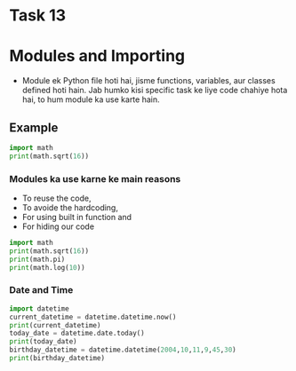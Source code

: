 # **Task 13**
# **Modules and Importing**
- Module ek Python file hoti hai, jisme functions, variables, aur classes defined hoti hain. Jab humko kisi specific task ke liye code chahiye hota hai, to hum module ka use karte hain.
## Example
```python
import math
print(math.sqrt(16))
```
### Modules ka use karne ke main reasons
- To reuse the code,
- To avoide the hardcoding,
- For using built in function and
- For hiding our code
```python
import math
print(math.sqrt(16))
print(math.pi)
print(math.log(10))
```
### Date and Time 
```python
import datetime
current_datetime = datetime.datetime.now()
print(current_datetime)
today_date = datetime.date.today()
print(today_date)
birthday_datetime = datetime.datetime(2004,10,11,9,45,30)
print(birthday_datetime)
```